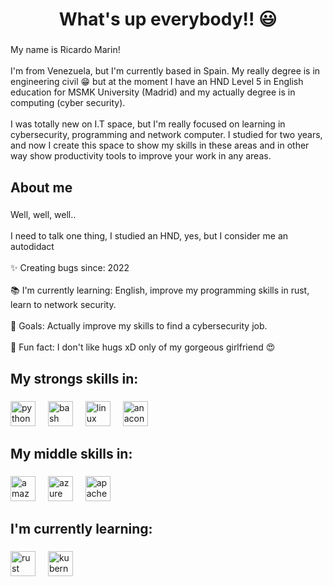 <h1 align="center">What's up everybody!! 😃</h1>

###

<p align="left">My name is Ricardo Marin!<br><br>I'm from Venezuela, but I'm currently based in Spain. My really degree is in engineering civil 😁 but at the moment I have an HND Level 5 in English education for MSMK University (Madrid) and my actually degree is in computing (cyber security). <br><br>I was totally new on I.T space, but I'm really focused on learning in cybersecurity, programming and network computer. I studied for two years, and now I create this space to show my skills in these areas and in other way show productivity tools to improve your work in any areas.</p>

###

<h2 align="left">About me</h2>

###

<p align="left">Well, well, well..<br><br>I need to talk one thing, I studied an HND, yes, but I consider me an autodidact <br><br>✨ Creating bugs since: 2022<br><br>📚 I'm currently learning: English, improve my programming skills in rust, learn to network security.<br><br>🎯 Goals: Actually improve my skills to find a cybersecurity job.<br> <br>🎲 Fun fact: I don't like hugs xD only of my gorgeous girlfriend 😍</p>

###

<h2 align="left">My strongs skills in:</h2>

###

<div align="left">
  <img src="https://cdn.jsdelivr.net/gh/devicons/devicon/icons/python/python-original.svg" height="40" alt="python logo"  />
  <img width="12" />
  <img src="https://cdn.jsdelivr.net/gh/devicons/devicon/icons/bash/bash-original.svg" height="40" alt="bash logo"  />
  <img width="12" />
  <img src="https://cdn.jsdelivr.net/gh/devicons/devicon/icons/linux/linux-original.svg" height="40" alt="linux logo"  />
  <img width="12" />
  <img src="https://cdn.jsdelivr.net/gh/devicons/devicon/icons/anaconda/anaconda-original.svg" height="40" alt="anaconda logo"  />
</div>

###

<h2 align="left">My middle skills in:</h2>

###

<div align="left">
  <img src="https://cdn.jsdelivr.net/gh/devicons/devicon/icons/amazonwebservices/amazonwebservices-line-wordmark.svg" height="40" alt="amazonwebservices logo"  />
  <img width="12" />
  <img src="https://cdn.jsdelivr.net/gh/devicons/devicon/icons/azure/azure-original.svg" height="40" alt="azure logo"  />
  <img width="12" />
  <img src="https://cdn.jsdelivr.net/gh/devicons/devicon/icons/apache/apache-original.svg" height="40" alt="apache logo"  />
</div>

###

<h2 align="left">I'm currently learning:</h2>

###

<div align="left">
  <img src="https://cdn.jsdelivr.net/gh/devicons/devicon/icons/rust/rust-original.svg" height="40" alt="rust logo"  />
  <img width="12" />
  <img src="https://cdn.jsdelivr.net/gh/devicons/devicon/icons/kubernetes/kubernetes-plain.svg" height="40" alt="kubernetes logo"  />
</div>

###

